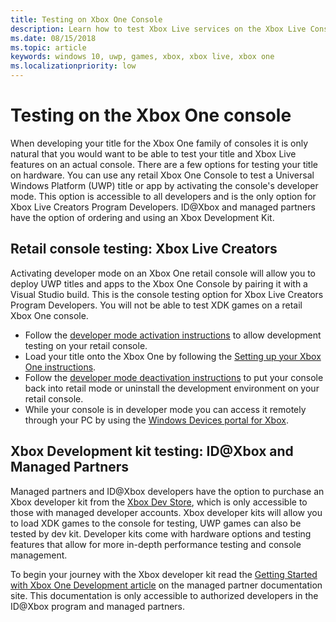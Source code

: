 ```yaml
---
title: Testing on Xbox One Console
description: Learn how to test Xbox Live services on the Xbox Live Console
ms.date: 08/15/2018
ms.topic: article
keywords: windows 10, uwp, games, xbox, xbox live, xbox one
ms.localizationpriority: low
---
```

# Testing on the Xbox One console

When developing your title for the Xbox One family of consoles it is only natural that you would want to be able to test your title and Xbox Live features on an actual console. There are a few options for testing your title on hardware. You can use any retail Xbox One Console to test a Universal Windows Platform (UWP) title or app by activating the console's developer mode. This option is accessible to all developers and is the only option for Xbox Live Creators Program Developers. ID@Xbox and managed partners have the option of ordering and using an Xbox Development Kit.

## Retail console testing: Xbox Live Creators

Activating developer mode on an Xbox One retail console will allow you to deploy UWP titles and apps to the Xbox One Console by pairing it with a Visual Studio build. This is the console testing option for Xbox Live Creators Program Developers. You will not be able to test XDK games on a retail Xbox One console.

* Follow the [developer mode activation instructions](../xbox-apps/devkit-activation.md) to allow development testing on your retail console.  
* Load your title onto the Xbox One by following the [Setting up your Xbox One instructions](../xbox-apps/development-environment-setup.md#setting-up-your-xbox-one).  
* Follow the [developer mode deactivation instructions](../xbox-apps/devkit-deactivation.md) to put your console back into retail mode or uninstall the development environment on your retail console.  
* While your console is in developer mode you can access it remotely through your PC by using the [Windows Devices portal for Xbox](../debug-test-perf/device-portal-xbox.md).  

## Xbox Development kit testing: ID@Xbox and Managed Partners

Managed partners and ID@Xbox developers have the option to purchase an Xbox developer kit from the [Xbox Dev Store](https://gamedevstore.partners.extranet.microsoft.com/), which is only accessible to those with managed developer accounts. Xbox developer kits will allow you to load XDK games to the console for testing, UWP games can also be tested by dev kit. Developer kits come with hardware options and testing features that allow for more in-depth performance testing and console management.

To begin your journey with the Xbox developer kit read the [Getting Started with Xbox One Development article](https://developer.microsoft.com/en-us/games/xbox/docs/xdk/atoc-getting-started) on the managed partner documentation site. This documentation is only accessible to authorized developers in the ID@Xbox program and managed partners.